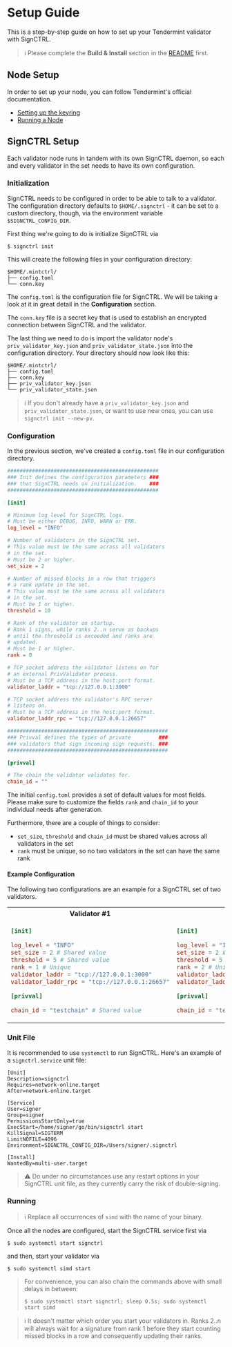 # Setup Guide

This is a step-by-step guide on how to set up your Tendermint validator with SignCTRL.

> :information_source: Please complete the **Build & Install** section in the [README](../../README.md) first.

## Node Setup

In order to set up your node, you can follow Tendermint's official documentation.

* [Setting up the keyring](https://docs.cosmos.network/master/run-node/keyring.html)
* [Running a Node](https://docs.cosmos.network/master/run-node/run-node.html)

## SignCTRL Setup

Each validator node runs in tandem with its own SignCTRL daemon, so each and every validator in the set needs to have its own configuration.

### Initialization

SignCTRL needs to be configured in order to be able to talk to a validator. The configuration directory defaults to `$HOME/.signctrl` - it can be set to a custom directory, though, via the environment variable `$SIGNCTRL_CONFIG_DIR`.

First thing we're going to do is initialize SignCTRL via

```shell
$ signctrl init
```

This will create the following files in your configuration directory:

```text
$HOME/.mintctrl/
├── config.toml
└── conn.key
```

The `config.toml` is the configuration file for SignCTRL. We will be taking a look at it in great detail in the **Configuration** section.

The `conn.key` file is a secret key that is used to establish an encrypted connection between SignCTRL and the validator.

The last thing we need to do is import the validator node's `priv_validator_key.json` and `priv_validator_state.json` into the configuration directory. Your directory should now look like this:

```text
$HOME/.mintctrl/
├── config.toml
├── conn.key
├── priv_validator_key.json
└── priv_validator_state.json
```

> :information_source: If you don't already have a `priv_validator_key.json` and `priv_validator_state.json`, or want to use new ones, you can use `signctrl init --new-pv`.

### Configuration

In the previous section, we've created a `config.toml` file in our configuration directory.

```toml
#################################################
### Init defines the configuration parameters ###
### that SignCTRL needs on initialization.    ###
#################################################

[init]

# Minimum log level for SignCTRL logs.
# Must be either DEBUG, INFO, WARN or ERR.
log_level = "INFO"

# Number of validators in the SignCTRL set.
# This value must be the same across all validators
# in the set.
# Must be 2 or higher.
set_size = 2

# Number of missed blocks in a row that triggers
# a rank update in the set.
# This value must be the same across all validators
# in the set.
# Must be 1 or higher.
threshold = 10

# Rank of the validator on startup.
# Rank 1 signs, while ranks 2..n serve as backups
# until the threshold is exceeded and ranks are
# updated.
# Must be 1 or higher.
rank = 0

# TCP socket address the validator listens on for
# an external PrivValidator process.
# Must be a TCP address in the host:port format.
validator_laddr = "tcp://127.0.0.1:3000"

# TCP socket address the validator's RPC server
# listens on.
# Must be a TCP address in the host:port format.
validator_laddr_rpc = "tcp://127.0.0.1:26657"

####################################################
### Privval defines the types of private         ###
### validators that sign incoming sign requests. ###
####################################################

[privval]

# The chain the validator validates for.
chain_id = ""
```

The initial `config.toml` provides a set of default values for most fields. Please make sure to customize the fields `rank` and `chain_id` to your individual needs after generation.

Furthermore, there are a couple of things to consider:

* `set_size`, `threshold` and `chain_id` must be shared values across all validators in the set
* `rank` must be unique, so no two validators in the set can have the same rank

#### Example Configuration

The following two configurations are an example for a SignCTRL set of two validators.

<table>
<tr>
<th>Validator #1</th>
<th>Validator #2</th>
</tr>
<tr>
<td>

```toml
[init]

log_level = "INFO"
set_size = 2 # Shared value
threshold = 5 # Shared value
rank = 1 # Unique
validator_laddr = "tcp://127.0.0.1:3000"
validator_laddr_rpc = "tcp://127.0.0.1:26657"

[privval]

chain_id = "testchain" # Shared value
```

</td>
<td>

```toml
[init]

log_level = "INFO"
set_size = 2 # Shared value
threshold = 5 # Shared value
rank = 2 # Unique
validator_laddr = "tcp://127.0.0.1:3000"
validator_laddr_rpc = "tcp://127.0.0.1:26657"

[privval]

chain_id = "testchain" # Shared value
```

</td>
</tr>
</table>

### Unit File

It is recommended to use `systemctl` to run SignCTRL. Here's an example of a `signctrl.service` unit file:

```text
[Unit]
Description=signctrl
Requires=network-online.target
After=network-online.target

[Service]
User=signer
Group=signer
PermissionsStartOnly=true
ExecStart=/home/signer/go/bin/signctrl start
KillSignal=SIGTERM
LimitNOFILE=4096
Environment=SIGNCTRL_CONFIG_DIR=/Users/signer/.signctrl

[Install]
WantedBy=multi-user.target
```

> :warning: Do under no circumstances use any restart options in your SignCTRL unit file, as they currently carry the risk of double-signing.

### Running

> :information_source: Replace all occurrences of `simd` with the name of your binary.

Once all the nodes are configured, start the SignCTRL service first via

```shell
$ sudo systemctl start signctrl
```

and then, start your validator via

```shell
$ sudo systemctl simd start
```

> For convenience, you can also chain the commands above with small delays in between:
> ```shell
> $ sudo systemctl start signctrl; sleep 0.5s; sudo systemctl start simd
> ```

> :information_source: It doesn't matter which order you start your validators in. Ranks 2..n will always wait for a signature from rank 1 before they start counting missed blocks in a row and consequently updating their ranks.